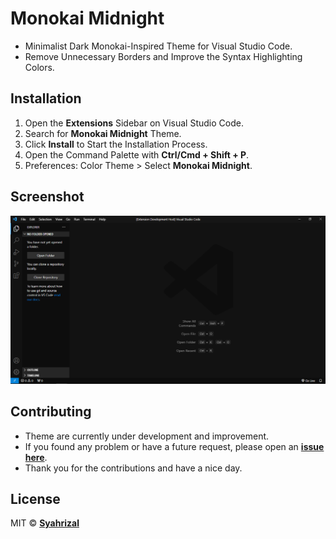 # Monokai Midnight

-  Minimalist Dark Monokai-Inspired Theme for Visual Studio Code.
-  Remove Unnecessary Borders and Improve the Syntax Highlighting Colors.

## Installation

1. Open the **Extensions** Sidebar on Visual Studio Code.
2. Search for **Monokai Midnight** Theme.
3. Click **Install** to Start the Installation Process.
4. Open the Command Palette with **Ctrl/Cmd + Shift + P**.
5. Preferences: Color Theme > Select **Monokai Midnight**.

## Screenshot

![Monokai Midnight Theme](assets/midnight-theme.png)

## Contributing

-  Theme are currently under development and improvement.
-  If you found any problem or have a future request, please open an
   [**issue here**](https://github.com/syrizaldev/monokai-midnight/issues).
-  Thank you for the contributions and have a nice day.

## License

MIT © [**Syahrizal**](https://twitter.com/syrizaldev)
